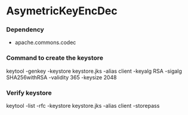# AsymetricKeyEncDec

### Dependency
 * apache.commons.codec

### Command to create the keystore
keytool -genkey -keystore keystore.jks -alias client -keyalg RSA -sigalg SHA256withRSA -validity 365 -keysize 2048

### Verify keystore
 keytool -list -rfc -keystore keystore.jks -alias client -storepass <password>
 

